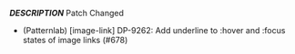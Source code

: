 ___DESCRIPTION___
Patch
Changed
- (Patternlab) [image-link] DP-9262: Add underline to :hover and :focus states of image links (#678)
